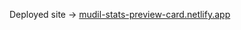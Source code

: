 

Deployed site -> <a href='https://mudil-stats-preview-card.netlify.app/' target='_blank'>mudil-stats-preview-card.netlify.app</a>

